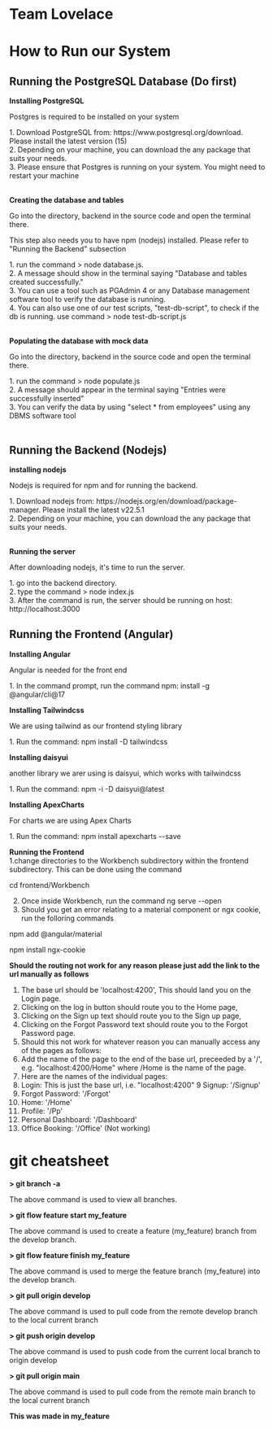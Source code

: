 # Team Lovelace

# How to Run our System

## Running the PostgreSQL Database (Do first)

**Installing PostgreSQL**
<p>Postgres is required to be installed on your system</p>
1. Download PostgreSQL from: https://www.postgresql.org/download. Please install the latest version (15) <br>
2. Depending on your machine, you can download the any package that suits your needs. <br>
3. Please ensure that Postgres is running on your system. You might need to restart your machine <br><br>

**Creating the database and tables**
<p>Go into the directory, backend in the source code and open the terminal there.</p>
<p>This step also needs you to have npm (nodejs) installed. Please refer to "Running the Backend" subsection</p>
1. run the command > node database.js. <br>
2. A message should show in the terminal saying "Database and tables created successfully."<br>
3. You can use a tool such as PGAdmin 4 or any Database management software tool to verify the database is running.<br>
4. You can also use one of our test scripts, "test-db-script", to check if the db is running. use command > node test-db-script.js<br><br>

**Populating the database with mock data**
<p>Go into the directory, backend in the source code and open the terminal there.</p>
1. run the command > node populate.js <br>
2. A message should appear in the terminal saying "Entries were successfully inserted" <br>
3. You can verify the data by using "select * from employees" using any DBMS software tool <br><br>


## Running the Backend (Nodejs)

**installing nodejs** <br>
<p>Nodejs is required for npm and for running the backend.</p>
1. Download nodejs from: https://nodejs.org/en/download/package-manager. Please install the latest v22.5.1 <br>
2. Depending on your machine, you can download the any package that suits your needs. <br><br>

**Running the server** <br>
<p> After downloading nodejs, it's time to run the server. </p>
1. go into the backend directory. <br>
2. type the command > node index.js <br>
3. After the command is run, the server should be running on host: http://localhost:3000

## Running the Frontend (Angular)

**Installing Angular** <br>
<p>Angular is needed for the front end</p>
1. In the command prompt, run the command npm: install -g @angular/cli@17

**Installing Tailwindcss** <br>
<p>We are using tailwind as our frontend styling library</p>
1. Run the command: npm install -D tailwindcss

**Installing daisyui** <br>
<p>another library we arer using is daisyui, which works with tailwindcss</p>
1. Run the command: npm -i -D daisyui@latest

**Installing ApexCharts** <br>
<p>For charts we are using Apex Charts </p>
1. Run the command: npm install apexcharts --save

**Running the Frontend** <br>
1.change directories to the Workbench subdirectory within the frontend subdirectory. This can be done using the command

cd frontend/Workbench

2. Once inside Workbench, run the command ng serve --open
3. Should you get an error relating to a material component or ngx cookie, run the folloring commands

npm add @angular/material

npm install ngx-cookie

**Should the routing not work for any reason please just add the link to the url manually as follows**<br>
1. The base url should be 'localhost:4200', This should land you on the Login page.
2. Clicking on the log in button should route you to the Home page, 
3. Clicking on the Sign up text should route you to the Sign up page,
4. Clicking on the Forgot Password text should route you to the Forgot Password page.
5. Should this not work for whatever reason you can manually access any of the pages as follows:
6. Add the name of the page to the end of the base url, preceeded by a '/', e.g. "localhost:4200/Home" where /Home is the name of the page.
7. Here are the names of the individual pages:
8. Login: This is just the base url, i.e. "localhost:4200"
9 Signup: '/Signup'
10. Forgot Password: '/Forgot'
11. Home: '/Home'
12. Profile: '/Pp'
13. Personal Dashboard: '/Dashboard'
14. Office Booking: '/Office' (Not working)

# git cheatsheet

**> git branch -a**
<p>The above command is used to view all branches.</p>

**> git flow feature start my_feature**
<p>The above command is used to create a feature (my_feature) branch from the develop branch.</p>

**> git flow feature finish my_feature**
<p>The above command is used to merge the feature branch (my_feature) into the develop branch.</p>

**> git pull origin develop**
<p>The above command is used to pull code from the remote develop branch to the local current branch</p>

**> git push origin develop**
<p>The above command is used to push code from the current local branch to origin develop</p>

**> git pull origin main**
<p>The above command is used to pull code from the remote main branch to the local current branch</p>

**This was made in my_feature**
